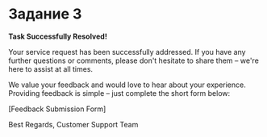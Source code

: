 # Задание 3

**Task Successfully Resolved!**

Your service request has been successfully addressed. If you have any further questions or comments, please don't hesitate to share them – we're here to assist at all times.

We value your feedback and would love to hear about your experience. Providing feedback is simple – just complete the short form below:

[Feedback Submission Form]

Best Regards,
Customer Support Team
